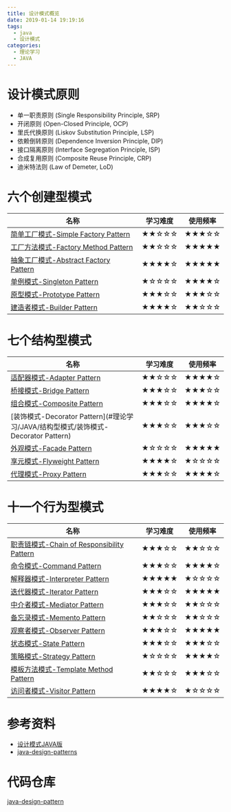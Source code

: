 ```yaml
---
title: 设计模式概览
date: 2019-01-14 19:19:16
tags:
  - java
  - 设计模式
categories: 
  - 理论学习
  - JAVA
---
```

# 设计模式原则

- 单一职责原则 (Single Responsibility Principle, SRP)
- 开闭原则 (Open-Closed Principle, OCP)
- 里氏代换原则 (Liskov Substitution Principle, LSP)
- 依赖倒转原则 (Dependence Inversion Principle, DIP)
- 接口隔离原则 (Interface Segregation Principle, ISP)
- 合成复用原则 (Composite Reuse Principle, CRP)
- 迪米特法则 (Law of Demeter, LoD)

<!-- more -->

# 六个创建型模式

|名称|学习难度|使用频率|
|-|-|-|
|[简单工厂模式-Simple Factory Pattern](#理论学习/JAVA/创建型模式/简单工厂模式-Simple-Factory-Pattern)|★★☆☆☆|★★★☆☆|
|[工厂方法模式-Factory Method Pattern](#理论学习/JAVA/创建型模式/工厂方法模式-Factory-Method-Pattern)|★★☆☆☆|★★★★★|
|[抽象工厂模式-Abstract Factory Pattern](#理论学习/JAVA/创建型模式/抽象工厂模式-Abstract-Factory-Pattern)|★★★★☆|★★★★★|
|[单例模式-Singleton Pattern](#理论学习/JAVA/创建型模式/单例模式-Singleton-Pattern)|★☆☆☆☆|★★★★☆|
|[原型模式-Prototype Pattern](#理论学习/JAVA/创建型模式/原型模式-Prototype-Pattern)|★★★☆☆|★★★☆☆|
|[建造者模式-Builder Pattern](#理论学习/JAVA/创建型模式/建造者模式-Builder-Pattern)|★★★★☆|★★☆☆☆|

# 七个结构型模式

|名称|学习难度|使用频率|
|-|-|-|
|[适配器模式-Adapter Pattern](#理论学习/JAVA/结构型模式/适配器模式-Adapter-Pattern)|★★☆☆☆|★★★★☆|
|[桥接模式-Bridge Pattern](#理论学习/JAVA/结构型模式/桥接模式-Bridge-Pattern)|★★★☆☆|★★★☆☆|
|[组合模式-Composite Pattern](#理论学习/JAVA/结构型模式/组合模式-Composite-Pattern)|★★★☆☆|★★★★☆|
|[装饰模式-Decorator Pattern](#理论学习/JAVA/结构型模式/装饰模式-Decorator Pattern)|★★★☆☆|★★★☆☆|
|[外观模式-Facade Pattern](#理论学习/JAVA/结构型模式/外观模式-Facade-Pattern)|★☆☆☆☆|★★★★★|
|[享元模式-Flyweight Pattern](#理论学习/JAVA/结构型模式/享元模式-Flyweight-Pattern)|★★★★☆|★☆☆☆☆|
|[代理模式-Proxy Pattern](#理论学习/JAVA/结构型模式/代理模式-Proxy-Pattern)|★★★☆☆|★★★★☆|

# 十一个行为型模式

|名称|学习难度|使用频率|
|-|-|-|
|[职责链模式-Chain of Responsibility Pattern](#理论学习/JAVA/行为型模式/职责链模式-Chain-of-Responsibility-Pattern)|★★★☆☆|★★☆☆☆|
|[命令模式-Command Pattern](#理论学习/JAVA/行为型模式/命令模式-Command-Pattern)|★★★☆☆|★★★★☆|
|[解释器模式-Interpreter Pattern](#理论学习/JAVA/行为型模式/解释器模式-Interpreter-Pattern)|★★★★★|★☆☆☆☆|
|[迭代器模式-Iterator Pattern](#理论学习/JAVA/行为型模式/)|★★★☆☆|★★★★★|
|[中介者模式-Mediator Pattern](#理论学习/JAVA/行为型模式/)|★★★☆☆|★★☆☆☆|
|[备忘录模式-Memento Pattern](#理论学习/JAVA/行为型模式/)|★★☆☆☆|★★☆☆☆|
|[观察者模式-Observer Pattern](#理论学习/JAVA/行为型模式/)|★★★☆☆|★★★★★|
|[状态模式-State Pattern](#理论学习/JAVA/行为型模式/)|★★★☆☆|★★★☆☆|
|[策略模式-Strategy Pattern](#理论学习/JAVA/行为型模式/)|★☆☆☆☆|★★★★☆|
|[模板方法模式-Template Method Pattern](#理论学习/JAVA/行为型模式/)|★★☆☆☆|★★★☆☆|
|[访问者模式-Visitor Pattern](#理论学习/JAVA/行为型模式/)|★★★★☆|★☆☆☆☆|

# 参考资料

- [设计模式JAVA版](https://gof.quanke.name/)
- [java-design-patterns](https://github.com/iluwatar/java-design-patterns)

# 代码仓库

[java-design-pattern](https://github.com/gcdd1993/java-design-pattern)
